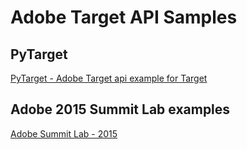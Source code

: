 # Adobe Target API Samples

## PyTarget
[PyTarget - Adobe Target api example for Target](https://github.com/Adobe-Marketing-Cloud/target-api-examples/tree/master/pytarget)

## Adobe 2015 Summit Lab examples
[Adobe Summit Lab - 2015](https://github.com/Adobe-Marketing-Cloud/target-api-examples/blob/gh-pages/SUMMIT-LAB-20015.md)
